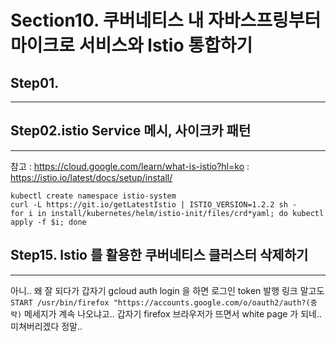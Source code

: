 # Section10. 쿠버네티스 내 자바스프링부터 마이크로 서비스와 lstio 통합하기
## Step01. 
---

## Step02.istio Service 메시, 사이크카 패턴
---

참고
: https://cloud.google.com/learn/what-is-istio?hl=ko
: https://istio.io/latest/docs/setup/install/

```
kubectl create namespace istio-system
curl -L https://git.io/getLatestIstio | ISTIO_VERSION=1.2.2 sh -
for i in install/kubernetes/helm/istio-init/files/crd*yaml; do kubectl apply -f $i; done
``` 


## Step15. lstio 를 활용한 쿠버네티스 클러스터 삭제하기








---
아니..  왜 잘 되다가 갑자기 gcloud auth login 을 하면 로그인 token 발행 링크 말고도 `START /usr/bin/firefox "https://accounts.google.com/o/oauth2/auth?(중략)` 메세지가 계속 나오냐고..
갑자기 firefox 브라우저가 뜨면서 white page 가 되네.. 미쳐버리겠다 정말..

